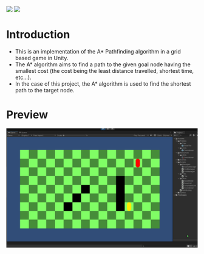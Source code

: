 ![](https://img.shields.io/badge/-Unity-lightgrey?style=for-the-badge&logo=unity) 
![](https://img.shields.io/badge/-C%20Sharp-%2303a9f4?style=for-the-badge&logo=csharp)

# Introduction
  
- This is an implementation of the A* Pathfinding algorithm in a grid based game in Unity.  
- The A* algorithm aims to find a path to the given goal node having the smallest cost (the cost being the least distance travelled, shortest time, etc...).  
- In the case of this project, the A* algorithm is used to find the shortest path to the target node.  

# Preview

![](https://github.com/MiTsSsS/AStar-Pathfinding/blob/main/GitHub/AStarAlgo2.gif)
